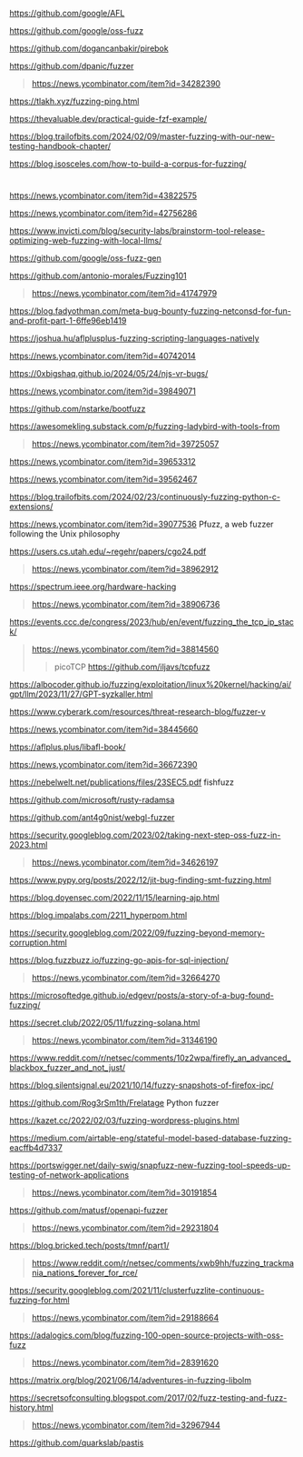 https://github.com/google/AFL

https://github.com/google/oss-fuzz

https://github.com/dogancanbakir/pirebok

https://github.com/dpanic/fuzzer
> https://news.ycombinator.com/item?id=34282390

https://tlakh.xyz/fuzzing-ping.html

https://thevaluable.dev/practical-guide-fzf-example/

https://blog.trailofbits.com/2024/02/09/master-fuzzing-with-our-new-testing-handbook-chapter/

https://blog.isosceles.com/how-to-build-a-corpus-for-fuzzing/

#
https://news.ycombinator.com/item?id=43822575

https://news.ycombinator.com/item?id=42756286

https://www.invicti.com/blog/security-labs/brainstorm-tool-release-optimizing-web-fuzzing-with-local-llms/

https://github.com/google/oss-fuzz-gen

https://github.com/antonio-morales/Fuzzing101
> https://news.ycombinator.com/item?id=41747979

https://blog.fadyothman.com/meta-bug-bounty-fuzzing-netconsd-for-fun-and-profit-part-1-6ffe96eb1419

https://joshua.hu/aflplusplus-fuzzing-scripting-languages-natively

https://news.ycombinator.com/item?id=40742014

https://0xbigshaq.github.io/2024/05/24/njs-vr-bugs/

https://news.ycombinator.com/item?id=39849071

https://github.com/nstarke/bootfuzz

https://awesomekling.substack.com/p/fuzzing-ladybird-with-tools-from
> https://news.ycombinator.com/item?id=39725057

https://news.ycombinator.com/item?id=39653312

https://news.ycombinator.com/item?id=39562467

https://blog.trailofbits.com/2024/02/23/continuously-fuzzing-python-c-extensions/

https://news.ycombinator.com/item?id=39077536 Pfuzz, a web fuzzer following the Unix philosophy

https://users.cs.utah.edu/~regehr/papers/cgo24.pdf
> https://news.ycombinator.com/item?id=38962912

https://spectrum.ieee.org/hardware-hacking
> https://news.ycombinator.com/item?id=38906736

https://events.ccc.de/congress/2023/hub/en/event/fuzzing_the_tcp_ip_stack/
> https://news.ycombinator.com/item?id=38814560
> > picoTCP
> > https://github.com/iljavs/tcpfuzz

https://albocoder.github.io/fuzzing/exploitation/linux%20kernel/hacking/ai/gpt/llm/2023/11/27/GPT-syzkaller.html

https://www.cyberark.com/resources/threat-research-blog/fuzzer-v

https://news.ycombinator.com/item?id=38445660

https://aflplus.plus/libafl-book/

https://news.ycombinator.com/item?id=36672390

https://nebelwelt.net/publications/files/23SEC5.pdf fishfuzz

https://github.com/microsoft/rusty-radamsa

https://github.com/ant4g0nist/webgl-fuzzer

https://security.googleblog.com/2023/02/taking-next-step-oss-fuzz-in-2023.html
> https://news.ycombinator.com/item?id=34626197

https://www.pypy.org/posts/2022/12/jit-bug-finding-smt-fuzzing.html

https://blog.doyensec.com/2022/11/15/learning-ajp.html

https://blog.impalabs.com/2211_hyperpom.html

https://security.googleblog.com/2022/09/fuzzing-beyond-memory-corruption.html

https://blog.fuzzbuzz.io/fuzzing-go-apis-for-sql-injection/
> https://news.ycombinator.com/item?id=32664270

https://microsoftedge.github.io/edgevr/posts/a-story-of-a-bug-found-fuzzing/

https://secret.club/2022/05/11/fuzzing-solana.html
> https://news.ycombinator.com/item?id=31346190

https://www.reddit.com/r/netsec/comments/10z2wpa/firefly_an_advanced_blackbox_fuzzer_and_not_just/

https://blog.silentsignal.eu/2021/10/14/fuzzy-snapshots-of-firefox-ipc/

https://github.com/Rog3rSm1th/Frelatage Python fuzzer

https://kazet.cc/2022/02/03/fuzzing-wordpress-plugins.html

https://medium.com/airtable-eng/stateful-model-based-database-fuzzing-eacffb4d7337

https://portswigger.net/daily-swig/snapfuzz-new-fuzzing-tool-speeds-up-testing-of-network-applications
> https://news.ycombinator.com/item?id=30191854

https://github.com/matusf/openapi-fuzzer
> https://news.ycombinator.com/item?id=29231804

https://blog.bricked.tech/posts/tmnf/part1/
> https://www.reddit.com/r/netsec/comments/xwb9hh/fuzzing_trackmania_nations_forever_for_rce/

https://security.googleblog.com/2021/11/clusterfuzzlite-continuous-fuzzing-for.html
> https://news.ycombinator.com/item?id=29188664

https://adalogics.com/blog/fuzzing-100-open-source-projects-with-oss-fuzz
> https://news.ycombinator.com/item?id=28391620

https://matrix.org/blog/2021/06/14/adventures-in-fuzzing-libolm

https://secretsofconsulting.blogspot.com/2017/02/fuzz-testing-and-fuzz-history.html
> https://news.ycombinator.com/item?id=32967944

https://github.com/quarkslab/pastis
